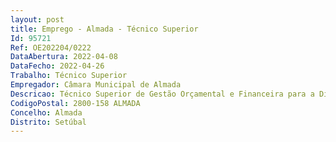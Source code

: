 ```yaml
--- 
layout: post
title: Emprego - Almada - Técnico Superior
Id: 95721
Ref: OE202204/0222
DataAbertura: 2022-04-08
DataFecho: 2022-04-26
Trabalho: Técnico Superior
Empregador: Câmara Municipal de Almada
Descricao: Técnico Superior de Gestão Orçamental e Financeira para a Divisão de Finanças   Departamento de Administração Geral e Finanças   Secretaria Geral.Habilitações Literárias Licenciatura nas áreas de Contabilidade, Gestão, Auditoria ou Economia.Descrição das principais funções e atividades a desenvolver – Elaborar a versão inicial do orçamento, solicitando aos departamentos as necessidades orçamentais, comparando àquelas com as dotações fixadas e com a execução do ano anterior – Organizar e classificar os documentos contabilísticos – Garantir a correta contabilização e o registo de cabimentos e compromissos, no âmbito de todos os processos e efetuar o registo de todas as operações contabilísticas  Garantir a integração das faturas recebidas no circuito de validação e proceder à sua contabilização – Garantir a correta instrução dos processos de pagamento e desenvolver todas as ações necessárias à liquidação das faturas – Executar as operações de fecho contabilístico e de organização do processo de prestação de contas – Acompanhar a execução orçamental da despesa e receita, fornecendo informação de suporte à gestão sobre a execução financeira e orçamental – Preparação e entrega das declarações de índole fiscal, nomeadamente entrega trimestral do IVA – Preparar as propostas de revisão (modificativa) e alteração orçamental (permutativa) – Promover todas as ações necessárias ao cumprimento da Lei dos Compromissos e dos Pagamentos em Atraso (LCPA) – Produzir informação financeira e orçamental para reporte a entidades externas e aos órgãos de gestão – Acompanhar os processos de auditoria inspeção financeira, com disponibilização de toda a informação exigida.Conhecimentos Profissionais   Legislação Fiscal (códigos de IVA IRS e IRC)   Lei de bases da contabilidade pública   Regime da Administração Financeira do Estado   Classificação económica das receitas e das despesas públicas   Lei de Enquadramento Orçamental   SNC AP (Sistema de Normalização Contabilística para as Administrações Públicas)   Lei do Orçamento do Estado do ano da gerência e respetivo Decreto Lei de Execução Orçamental   Circulares instruções da Direção Geral da Administração Local e da Direção Geral do Orçamento   Regime Financeiro das Autarquias Locais e das Entidades Intermunicipais   Regime Jurídico das Autarquias Locais.
CodigoPostal: 2800-158 ALMADA
Concelho: Almada
Distrito: Setúbal
--- 
```

